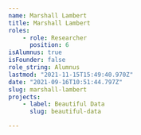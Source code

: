 ```yaml
---
name: Marshall Lambert
title: Marshall Lambert
roles:
    - role: Researcher
      position: 6
isAlumnus: true
isFounder: false
role_string: Alumnus
lastmod: "2021-11-15T15:49:40.970Z"
date: "2021-09-16T10:51:44.797Z"
slug: marshall-lambert
projects:
    - label: Beautiful Data
      slug: beautiful-data

---
```

